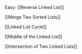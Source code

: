 Easy:
[[Reverse Linked List]] 

[[Merge Two Sorted Lists]] 

[[Linked List Cycle]]

[[Middle of the Linked List]]

[[Intersection of Two Linked Lists]]

